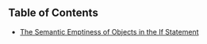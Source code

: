 ## Table of Contents
- [The Semantic Emptiness of Objects in the If Statement](posts/the-semantic-emptiness-of-objects-in-the-if-statement.md)